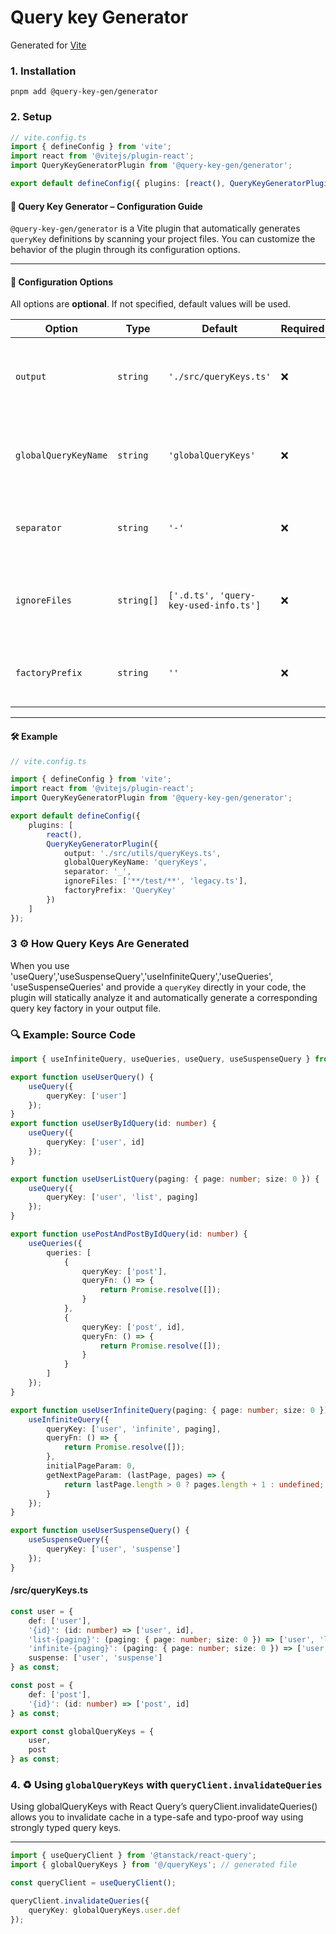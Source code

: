 # Query key Generator

Generated for [Vite](https://vitejs.dev)

### 1. Installation

```shell
pnpm add @query-key-gen/generator
```

### 2. Setup

```ts
// vite.config.ts
import { defineConfig } from 'vite';
import react from '@vitejs/plugin-react';
import QueryKeyGeneratorPlugin from '@query-key-gen/generator';

export default defineConfig({ plugins: [react(), QueryKeyGeneratorPlugin()] });
```

#### 📘 Query Key Generator – Configuration Guide

`@query-key-gen/generator` is a Vite plugin that automatically generates `queryKey` definitions by scanning your project files. You can customize the behavior of the plugin through its configuration options.

---

#### 🔧 Configuration Options

All options are **optional**. If not specified, default values will be used.

| Option               | Type       | Default                               | Required | Description                                                            |
| -------------------- | ---------- | ------------------------------------- | -------- | ---------------------------------------------------------------------- |
| `output`             | `string`   | `'./src/queryKeys.ts'`                | ❌       | Path to the output file where generated query keys will be written.    |
| `globalQueryKeyName` | `string`   | `'globalQueryKeys'`                   | ❌       | Name of the global query key object exported from the generated file.  |
| `separator`          | `string`   | `'-'`                                 | ❌       | Separator used when building query key strings. E.g., `user-detail`.   |
| `ignoreFiles`        | `string[]` | `['.d.ts', 'query-key-used-info.ts']` | ❌       | List of file names or extensions to exclude from query key generation. |
| `factoryPrefix`      | `string`   | `''`                                  | ❌       | Prefix for generated factory function names (e.g., userQueryKey`).     |

---

#### 🛠 Example

```ts
// vite.config.ts

import { defineConfig } from 'vite';
import react from '@vitejs/plugin-react';
import QueryKeyGeneratorPlugin from '@query-key-gen/generator';

export default defineConfig({
    plugins: [
        react(),
        QueryKeyGeneratorPlugin({
            output: './src/utils/queryKeys.ts',
            globalQueryKeyName: 'queryKeys',
            separator: '_',
            ignoreFiles: ['**/test/**', 'legacy.ts'],
            factoryPrefix: 'QueryKey'
        })
    ]
});
```

### 3 ⚙️ How Query Keys Are Generated

When you use 'useQuery','useSuspenseQuery','useInfiniteQuery','useQueries', 'useSuspenseQueries' and provide a `queryKey` directly in your code, the plugin will statically analyze it and automatically generate a corresponding query key factory in your output file.

### 🔍 Example: Source Code

```ts
import { useInfiniteQuery, useQueries, useQuery, useSuspenseQuery } from '@tanstack/react-query';

export function useUserQuery() {
    useQuery({
        queryKey: ['user']
    });
}
export function useUserByIdQuery(id: number) {
    useQuery({
        queryKey: ['user', id]
    });
}

export function useUserListQuery(paging: { page: number; size: 0 }) {
    useQuery({
        queryKey: ['user', 'list', paging]
    });
}

export function usePostAndPostByIdQuery(id: number) {
    useQueries({
        queries: [
            {
                queryKey: ['post'],
                queryFn: () => {
                    return Promise.resolve([]);
                }
            },
            {
                queryKey: ['post', id],
                queryFn: () => {
                    return Promise.resolve([]);
                }
            }
        ]
    });
}

export function useUserInfiniteQuery(paging: { page: number; size: 0 }) {
    useInfiniteQuery({
        queryKey: ['user', 'infinite', paging],
        queryFn: () => {
            return Promise.resolve([]);
        },
        initialPageParam: 0,
        getNextPageParam: (lastPage, pages) => {
            return lastPage.length > 0 ? pages.length + 1 : undefined;
        }
    });
}

export function useUserSuspenseQuery() {
    useSuspenseQuery({
        queryKey: ['user', 'suspense']
    });
}
```

#### /src/queryKeys.ts

```ts
const user = {
    def: ['user'],
    '{id}': (id: number) => ['user', id],
    'list-{paging}': (paging: { page: number; size: 0 }) => ['user', 'list', paging],
    'infinite-{paging}': (paging: { page: number; size: 0 }) => ['user', 'infinite', paging],
    suspense: ['user', 'suspense']
} as const;

const post = {
    def: ['post'],
    '{id}': (id: number) => ['post', id]
} as const;

export const globalQueryKeys = {
    user,
    post
} as const;
```

### 4. ♻️ Using `globalQueryKeys` with `queryClient.invalidateQueries`

Using globalQueryKeys with React Query’s queryClient.invalidateQueries() allows you to invalidate cache in a type-safe and typo-proof way using strongly typed query keys.

---

```ts
import { useQueryClient } from '@tanstack/react-query';
import { globalQueryKeys } from '@/queryKeys'; // generated file

const queryClient = useQueryClient();

queryClient.invalidateQueries({
    queryKey: globalQueryKeys.user.def
});
```
